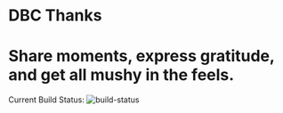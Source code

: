 # DBC Thanks

# Share moments, express gratitude, and get all mushy in the feels.

Current Build Status: ![build-status](https://circleci.com/gh/dukegreene/dbc-thanks.png?circle-token=46375044b066fe7b6ad565009a4a20495291dc8a)


